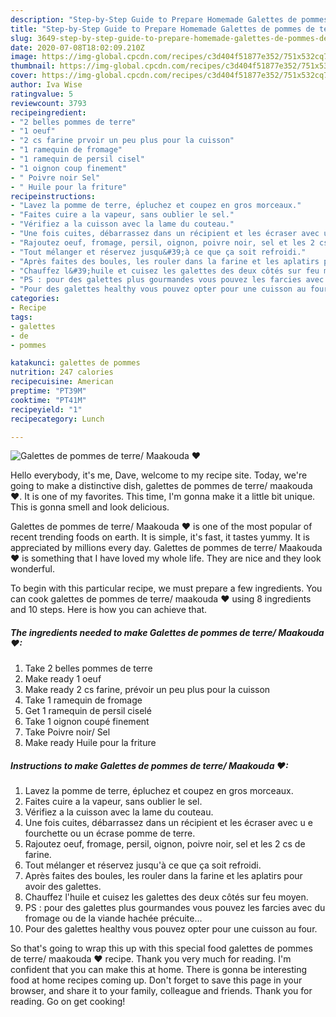 ```yaml
---
description: "Step-by-Step Guide to Prepare Homemade Galettes de pommes de terre/ Maakouda ❤"
title: "Step-by-Step Guide to Prepare Homemade Galettes de pommes de terre/ Maakouda ❤"
slug: 3649-step-by-step-guide-to-prepare-homemade-galettes-de-pommes-de-terre-maakouda
date: 2020-07-08T18:02:09.210Z
image: https://img-global.cpcdn.com/recipes/c3d404f51877e352/751x532cq70/galettes-de-pommes-de-terre-maakouda-❤-photo-principale-de-la-recette.jpg
thumbnail: https://img-global.cpcdn.com/recipes/c3d404f51877e352/751x532cq70/galettes-de-pommes-de-terre-maakouda-❤-photo-principale-de-la-recette.jpg
cover: https://img-global.cpcdn.com/recipes/c3d404f51877e352/751x532cq70/galettes-de-pommes-de-terre-maakouda-❤-photo-principale-de-la-recette.jpg
author: Iva Wise
ratingvalue: 5
reviewcount: 3793
recipeingredient:
- "2 belles pommes de terre"
- "1 oeuf"
- "2 cs farine prvoir un peu plus pour la cuisson"
- "1 ramequin de fromage"
- "1 ramequin de persil cisel"
- "1 oignon coup finement"
- " Poivre noir Sel"
- " Huile pour la friture"
recipeinstructions:
- "Lavez la pomme de terre, épluchez et coupez en gros morceaux."
- "Faites cuire a la vapeur, sans oublier le sel."
- "Vérifiez a la cuisson avec la lame du couteau."
- "Une fois cuites, débarrassez dans un récipient et les écraser avec u e fourchette ou un écrase pomme de terre."
- "Rajoutez oeuf, fromage, persil, oignon, poivre noir, sel et les 2 cs de farine."
- "Tout mélanger et réservez jusqu&#39;à ce que ça soit refroidi."
- "Après faites des boules, les rouler dans la farine et les aplatirs pour avoir des galettes."
- "Chauffez l&#39;huile et cuisez les galettes des deux côtés sur feu moyen."
- "PS : pour des galettes plus gourmandes vous pouvez les farcies avec du fromage ou de la viande hachée précuite..."
- "Pour des galettes healthy vous pouvez opter pour une cuisson au four."
categories:
- Recipe
tags:
- galettes
- de
- pommes

katakunci: galettes de pommes 
nutrition: 247 calories
recipecuisine: American
preptime: "PT39M"
cooktime: "PT41M"
recipeyield: "1"
recipecategory: Lunch

---
```



![Galettes de pommes de terre/ Maakouda ❤](https://img-global.cpcdn.com/recipes/c3d404f51877e352/751x532cq70/galettes-de-pommes-de-terre-maakouda-❤-photo-principale-de-la-recette.jpg)

Hello everybody, it's me, Dave, welcome to my recipe site. Today, we're going to make a distinctive dish, galettes de pommes de terre/ maakouda ❤. It is one of my favorites. This time, I'm gonna make it a little bit unique. This is gonna smell and look delicious.

Galettes de pommes de terre/ Maakouda ❤ is one of the most popular of recent trending foods on earth. It is simple, it's fast, it tastes yummy. It is appreciated by millions every day. Galettes de pommes de terre/ Maakouda ❤ is something that I have loved my whole life. They are nice and they look wonderful.




To begin with this particular recipe, we must prepare a few ingredients. You can cook galettes de pommes de terre/ maakouda ❤ using 8 ingredients and 10 steps. Here is how you can achieve that.

<!--inarticleads1-->

##### The ingredients needed to make Galettes de pommes de terre/ Maakouda ❤:

1. Take 2 belles pommes de terre
1. Make ready 1 oeuf
1. Make ready 2 cs farine, prévoir un peu plus pour la cuisson
1. Take 1 ramequin de fromage
1. Get 1 ramequin de persil ciselé
1. Take 1 oignon coupé finement
1. Take  Poivre noir/ Sel
1. Make ready  Huile pour la friture




<!--inarticleads2-->

##### Instructions to make Galettes de pommes de terre/ Maakouda ❤:

1. Lavez la pomme de terre, épluchez et coupez en gros morceaux.
1. Faites cuire a la vapeur, sans oublier le sel.
1. Vérifiez a la cuisson avec la lame du couteau.
1. Une fois cuites, débarrassez dans un récipient et les écraser avec u e fourchette ou un écrase pomme de terre.
1. Rajoutez oeuf, fromage, persil, oignon, poivre noir, sel et les 2 cs de farine.
1. Tout mélanger et réservez jusqu&#39;à ce que ça soit refroidi.
1. Après faites des boules, les rouler dans la farine et les aplatirs pour avoir des galettes.
1. Chauffez l&#39;huile et cuisez les galettes des deux côtés sur feu moyen.
1. PS : pour des galettes plus gourmandes vous pouvez les farcies avec du fromage ou de la viande hachée précuite...
1. Pour des galettes healthy vous pouvez opter pour une cuisson au four.




So that's going to wrap this up with this special food galettes de pommes de terre/ maakouda ❤ recipe. Thank you very much for reading. I'm confident that you can make this at home. There is gonna be interesting food at home recipes coming up. Don't forget to save this page in your browser, and share it to your family, colleague and friends. Thank you for reading. Go on get cooking!
